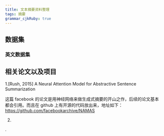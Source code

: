 ```yaml
---
title: 文本摘要资料整理 
tags: 摘要
grammar_cjkRuby: true
---
```


## 数据集
### 英文数据集


## 相关论文以及项目
1.[Rush, 2015] A Neural Attention Model for Abstractive Sentence Summarization

这篇 facebook 的论文是用神经网络来做生成式摘要的开山之作，后续的论文基本都会引用。而且在 github 上有开源的代码放出来，地址如下：https://github.com/facebookarchive/NAMAS

2.

.